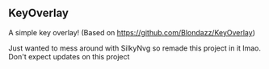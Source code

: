 ## KeyOverlay
A simple key overlay! (Based on https://github.com/Blondazz/KeyOverlay)

Just wanted to mess around with SilkyNvg so remade this project in it lmao. Don't expect updates on this project